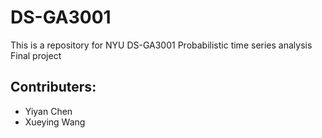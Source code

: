 # DS-GA3001
This is a repository for NYU DS-GA3001 Probabilistic time series analysis Final project

## Contributers:
- Yiyan Chen
- Xueying Wang
